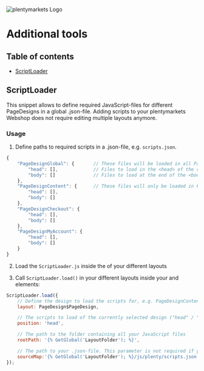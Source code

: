 ![plentymarkets Logo](http://www.plentymarkets.eu/layout/pm/images/logo/plentymarkets-logo.jpg)

# Additional tools

## Table of contents

- [ScriptLoader](#scriptloader)

## ScriptLoader

This snippet allows to define required JavaScript-files for different PageDesigns in a global .json-file.
Adding scripts to your plentymarkets Webshop does not require editing multiple layouts anymore.

### Usage
1. Define paths to required scripts in a .json-file, e.g. `scripts.json`.
```js
{
	"PageDesignGlobal": {		// These files will be loaded in all PageDesigns
		"head": [],				// Files to load in the <head> of the current page
		"body": []				// Files to load at the end of the <body> of the current page
	},
	"PageDesignContent": {		// These files will only be loaded in PageDesignContent
		"head": [],
		"body": []
	},
	"PageDesignCheckout": {
		"head": [],
		"body": []
	},
	"PageDesignMyAccount": {
		"head": [],
		"body": []
	}
}
```

2. Load the `ScriptLoader.js` inside the <head> of your different layouts

3. Call `ScriptLoader.load()` in your different layouts inside your <head> and <body> elements:
```js
ScriptLoader.load({
	// Define the design to load the scripts for, e.g. PageDesignContent
	layout: PageDesign$PageDesign,

	// The scripts to load of the currently selected design ("head" / "body")
	position: 'head',

	// The path to the folder containing all your JavaScript files
	rootPath: '{% GetGlobal('LayoutFolder'); %}',

	// The path to your .json-file. This parameter is not required if your .json-file is stored inside 'rootPath'
	sourceMap:'{% GetGlobal('LayoutFolder'); %}/js/plenty/scripts.json'
});
```